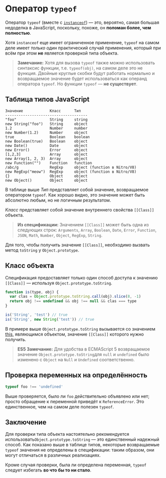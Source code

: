 # Оператор `typeof`

Оператор `typeof` (вместе с [`instanceof`](instanceof.md)) — это, вероятно, самая большая недоделка в JavaScript, поскольку, похоже, он **поломан более, чем полностью**.

Хотя `instanceof` еще имеет ограниченное применение, `typeof` на самом деле имеет _только один_ практический случай применения, который при всём при этом **не** является проверкой типа объекта.

> **Замечание:** Хотя для вызова `typeof` также можно использовать синтаксис функции, т.е. `typeof(obj)`, на самом деле это не функция. Двойные круглые скобки будут работать нормально и возвращаемое значение будет использоваться как операнд оператора `typeof`. Но функции `typeof` — **не существует**.

## Таблица типов JavaScript

```
Значение            Класс      Тип
-------------------------------------
"foo"               String     string
new String("foo")   String     object
1.2                 Number     number
new Number(1.2)     Number     object
true                Boolean    boolean
new Boolean(true)   Boolean    object
new Date()          Date       object
new Error()         Error      object
[1,2,3]             Array      object
new Array(1, 2, 3)  Array      object
new Function("")    Function   function
/abc/g              RegExp     object (function в Nitro/V8)
new RegExp("meow")  RegExp     object (function в Nitro/V8)
{}                  Object     object
new Object()        Object     object
```

В таблице выше _Тип_ представляет собой значение, возвращаемое оператором `typeof`. Как хорошо видно, это значение может быть абсолютно любым, но не логичным результатом.

_Класс_ представляет собой значение внутреннего свойства `[[Class]]` объекта.

> **Из спецификации:** Значением `[[Class]]` может быть одна из следующих строк: `Arguments`, `Array`, `Boolean`, `Date`, `Error`, `Function`, `JSON`, `Math`, `Number`, `Object`, `RegExp`, `String`.

Для того, чтобы получить значение `[[Class]]`, необходимо вызвать метод `toString` у `Object.prototype`.

## Класс объекта

Спецификация предоставляет только один способ доступа к значению `[[Class]]` — используя `Object.prototype.toString`.

```js
function is(type, obj) {
  var clas = Object.prototype.toString.call(obj).slice(8, -1)
  return obj !== undefined && obj !== null && clas === type
}

is('String', 'test') // true
is('String', new String('test')) // true
```

В примере выше `Object.prototype.toString` вызывается со значением [this](../function/this.md), являющимся объектом, значение `[[Class]]` которого нужно получить.

> **ES5 Замечание:** Для удобства в ECMAScript 5 возвращаемое значение `Object.prototype.toString`для `null` и `undefined` было изменено с `Object` на `Null` и `Undefined` соответственно.

## Проверка переменных на определённость

```js
typeof foo !== 'undefined'
```

Выше проверяется, было ли `foo` действительно объявлено или нет; просто обращение к переменной приведёт к `ReferenceError`. Это единственное, чем на самом деле полезен `typeof`.

## Заключение

Для проверки типа объекта настоятельно рекомендуется использовать`Object.prototype.toString` — это единственный надежный способ. Как показано выше в таблице типов, некоторые возвращаемые `typeof` значения не определены в спецификации: таким образом, они могут отличаться в различных реализациях.

Кроме случая проверки, была ли определена переменная, `typeof` следует избегать **во что бы то ни стало**.
